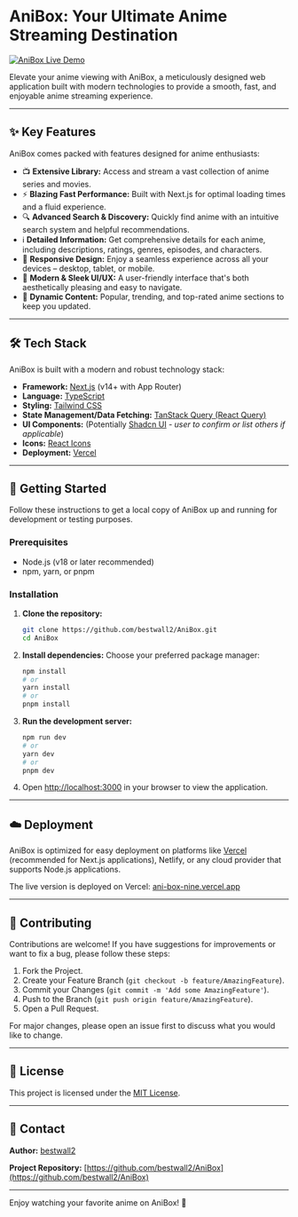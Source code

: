 # AniBox: Your Ultimate Anime Streaming Destination

[![AniBox Live Demo](https://img.shields.io/badge/Live_Demo-ani--box--nine.vercel.app-brightgreen?style=for-the-badge&logo=vercel)](https://ani-box-nine.vercel.app/)

Elevate your anime viewing with AniBox, a meticulously designed web application built with modern technologies to provide a smooth, fast, and enjoyable anime streaming experience.

<!--
TODO: Add a compelling screenshot or GIF of AniBox in action here!
e.g., <p align="center"><img src="link_to_your_screenshot.png" alt="AniBox Screenshot" width="750"></p>
-->

---

## ✨ Key Features

AniBox comes packed with features designed for anime enthusiasts:

-   📺 **Extensive Library:** Access and stream a vast collection of anime series and movies.
-   ⚡ **Blazing Fast Performance:** Built with Next.js for optimal loading times and a fluid experience.
-   🔍 **Advanced Search & Discovery:** Quickly find anime with an intuitive search system and helpful recommendations.
-   ℹ️ **Detailed Information:** Get comprehensive details for each anime, including descriptions, ratings, genres, episodes, and characters.
-   📱 **Responsive Design:** Enjoy a seamless experience across all your devices – desktop, tablet, or mobile.
-   🎨 **Modern & Sleek UI/UX:** A user-friendly interface that's both aesthetically pleasing and easy to navigate.
-   🔄 **Dynamic Content:** Popular, trending, and top-rated anime sections to keep you updated.

---

## 🛠️ Tech Stack

AniBox is built with a modern and robust technology stack:

-   **Framework:** [Next.js](https://nextjs.org/) (v14+ with App Router)
-   **Language:** [TypeScript](https://www.typescriptlang.org/)
-   **Styling:** [Tailwind CSS](https://tailwindcss.com/)
-   **State Management/Data Fetching:** [TanStack Query (React Query)](https://tanstack.com/query/latest)
-   **UI Components:** (Potentially [Shadcn UI](https://ui.shadcn.com/) - *user to confirm or list others if applicable*)
-   **Icons:** [React Icons](https://react-icons.github.io/react-icons/)
-   **Deployment:** [Vercel](https://vercel.com/)

---

## 🚀 Getting Started

Follow these instructions to get a local copy of AniBox up and running for development or testing purposes.

### Prerequisites

-   Node.js (v18 or later recommended)
-   npm, yarn, or pnpm

### Installation

1.  **Clone the repository:**
    ```bash
    git clone https://github.com/bestwall2/AniBox.git
    cd AniBox
    ```

2.  **Install dependencies:**
    Choose your preferred package manager:
    ```bash
    npm install
    # or
    yarn install
    # or
    pnpm install
    ```

3.  **Run the development server:**
    ```bash
    npm run dev
    # or
    yarn dev
    # or
    pnpm dev
    ```

4.  Open [http://localhost:3000](http://localhost:3000) in your browser to view the application.

---

## ☁️ Deployment

AniBox is optimized for easy deployment on platforms like [Vercel](https://vercel.com/) (recommended for Next.js applications), Netlify, or any cloud provider that supports Node.js applications.

The live version is deployed on Vercel: [ani-box-nine.vercel.app](https://ani-box-nine.vercel.app/)

---

## 🤝 Contributing

Contributions are welcome! If you have suggestions for improvements or want to fix a bug, please follow these steps:

1.  Fork the Project.
2.  Create your Feature Branch (`git checkout -b feature/AmazingFeature`).
3.  Commit your Changes (`git commit -m 'Add some AmazingFeature'`).
4.  Push to the Branch (`git push origin feature/AmazingFeature`).
5.  Open a Pull Request.

For major changes, please open an issue first to discuss what you would like to change.

---

## 📜 License

This project is licensed under the [MIT License](LICENSE).

---

## 📧 Contact

**Author:** [bestwall2](https://github.com/bestwall2)

**Project Repository:** [https://github.com/bestwall2/AniBox](https://github.com/bestwall2/AniBox)

---

Enjoy watching your favorite anime on AniBox! 🎉

